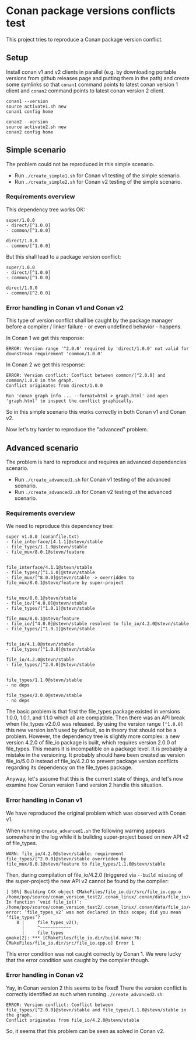 # Conan package versions conflicts test

This project tries to reproduce a Conan package version conflict.

## Setup

Install conan v1 and v2 clients in parallel (e.g. by downloading portable versions from github releases page and putting them in the path) and create some symlinks so that `conan1` command points to latest conan version 1 client and `conan2` command points to latest conan version 2 client.

```text
conan1 --version
source activate1.sh new
conan1 config home

conan2 --version
source activate2.sh new
conan2 config home
```

## Simple scenario

The problem could not be reproduced in this simple scenario.

- Run `./create_simple1.sh` for Conan v1 testing of the simple scenario.
- Run `./create_simple2.sh` for Conan v2 testing of the simple scenario.

### Requirements overview

This dependency tree works OK:

```text
super/1.0.0
- direct/[^1.0.0]
- common/[^1.0.0]

direct/1.0.0
- common/[^1.0.0]
```

But this shall lead to a package version conflict:

```text
super/1.0.0
- direct/[^1.0.0]
- common/[^1.0.0]

direct/1.0.0
- common/[^2.0.0]
```

### Error handling in Conan v1 and Conan v2

This type of version conflict shall be caught by the package manager before a compiler / linker failure - or even undefined behavior - happens.

In Conan 1 we get this response:

```text
ERROR: Version range '^2.0.0' required by 'direct/1.0.0' not valid for downstream requirement 'common/1.0.0'
````

In Conan 2 we get this response:

```text
ERROR: Version conflict: Conflict between common/[^2.0.0] and common/1.0.0 in the graph.
Conflict originates from direct/1.0.0

Run 'conan graph info ... --format=html > graph.html' and open 'graph.html' to inspect the conflict graphically.
```

So in this simple scenario this works correctly in both Conan v1 and Conan v2.

Now let's try harder to reproduce the "advanced" problem.

## Advanced scenario

The problem is hard to reproduce and requires an advanced dependencies scenario.

- Run `./create_advanced1.sh` for Conan v1 testing of the advanced scenario.
- Run `./create_advanced2.sh` for Conan v2 testing of the advanced scenario.

### Requirements overview

We need to reproduce this dependency tree:

```text
super v1.0.0 (conanfile.txt)
- file_interface/[4.1.1]@stevn/stable
- file_types/1.1.0@stevn/stable
- file_mux/8.0.1@stevn/feature


file_interface/4.1.1@stevn/stable
- file_types/[^1.1.0]@stevn/stable
- file_mux/[^8.0.0]@stevn/stable -> overridden to file_mux/8.0.1@stevn/feature by super-project


file_mux/8.0.1@stevn/stable
- file_io/[^4.0.0]@stevn/stable
- file_types/[^1.0.1]@stevn/stable

file_mux/8.0.1@stevn/feature
- file_io/[^4.0.0]@stevn/stable resolved to file_io/4.2.0@stevn/stable
- file_types/[^1.0.1]@stevn/stable


file_io/4.1.0@stevn/stable
- file_types/[^1.0.0]@stevn/stable

file_io/4.2.0@stevn/stable
- file_types/[^2.0.0]@stevn/stable


file_types/1.1.0@stevn/stable
- no deps

file_types/2.0.0@stevn/stable
- no deps
```

The basic problem is that first the file_types package existed in versions 1.0.0, 1.0.1, and 1.1.0 which all are compatible. Then there was an API break when file_types v2.0.0 was released. By using the version range `[^1.0.0]` this new version isn't used by default, so in theory that should not be a problem. However, the dependency tree is slightly more complex: a new version 4.2.0 of file_io package is built, which requires version 2.0.0 of file_types. This means it is incompatible on a package level. It is probably a mistake in the versioning. It probably should have been created as version file_io/5.0.0 instead of file_io/4.2.0 to prevent package version conflicts regarding its dependency on the file_types package.

Anyway, let's assume that this is the current state of things, and let's now examine how Conan version 1 and version 2 handle this situation.

### Error handling in Conan v1

We have reproduced the original problem which was observed with Conan v1.

When running `create_advanced1.sh` the following warning appears somewhere in the log while it is building super-project based on new API v2 of file_types.

```text
WARN: file_io/4.2.0@stevn/stable: requirement file_types/[^2.0.0]@stevn/stable overridden by file_mux/8.0.1@stevn/feature to file_types/1.1.0@stevn/stable
```

Then, during compilation of file_io/4.2.0 (triggered via `--build missing` of the super-project) the new API v2 cannot be found by the compiler:

```text
[ 50%] Building CXX object CMakeFiles/file_io.dir/src/file_io.cpp.o
/home/pop/source/conan_version_test2/.conan_linux/.conan/data/file_io/4.2.0/stevn/stable/build/aa4d024de2ee3ff5205d420c37aaeb2804b0f3f5/src/file_io.cpp: In function ‘void file_io()’:
/home/pop/source/conan_version_test2/.conan_linux/.conan/data/file_io/4.2.0/stevn/stable/build/aa4d024de2ee3ff5205d420c37aaeb2804b0f3f5/src/file_io.cpp:8:5: error: ‘file_types_v2’ was not declared in this scope; did you mean ‘file_types’?
    8 |     file_types_v2();
      |     ^~~~~~~~~~~~~
      |     file_types
gmake[2]: *** [CMakeFiles/file_io.dir/build.make:76: CMakeFiles/file_io.dir/src/file_io.cpp.o] Error 1
```

This error condition was not caught correctly by Conan 1. We were lucky that the error condition was caught by the compiler though.

### Error handling in Conan v2

Yay, in Conan version 2 this seems to be fixed! There the version conflict is correctly identified as such when running `./create_advanced2.sh`:

```text
ERROR: Version conflict: Conflict between file_types/[^2.0.0]@stevn/stable and file_types/1.1.0@stevn/stable in the graph.
Conflict originates from file_io/4.2.0@stevn/stable
```

So, it seems that this problem can be seen as solved in Conan v2.
